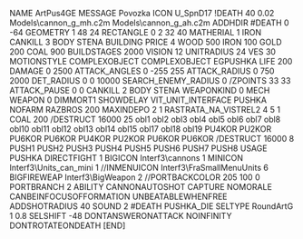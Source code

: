NAME ArtPus4GE
MESSAGE Povozka
ICON U_SpnD17
!DEATH    40 0.02 Models\cannon_g_mh.c2m  Models\cannon_g_ah.c2m
ADDHDIR #DEATH 0 -64
GEOMETRY 1 48 24
RECTANGLE 0 2 32 40
MATHERIAL 1 IRON
CANKILL 3 BODY STENA BUILDING
PRICE 4  WOOD 500 IRON 100 GOLD 200 COAL 900
BUILDSTAGES 2000
VISION 12
UNITRADIUS 24
VES 30
MOTIONSTYLE COMPLEXOBJECT
COMPLEXOBJECT EGPUSHKA
LIFE     200
DAMAGE   0 2500
ATTACK_ANGLES 0 -255 255
ATTACK_RADIUS 0 750 2000
DET_RADIUS 0 0 10000
SEARCH_ENEMY_RADIUS 0
/ZPOINTS 33 33
ATTACK_PAUSE 0 0
CANKILL   2 BODY STENA
WEAPONKIND 0 MECH
WEAPON 0 DIMMORT1
SHOWDELAY
VIT_UNIT_INTERFACE PUSHKA
NOFARM
RAZBROS 200
MAXINDEPO 2 1
RASTRATA_NA_VISTREL2 4 5 1 COAL 200
/DESTRUCT 16000 25 obl1 obl2 obl3 obl4 obl5 obl6 obl7 obl8 obl10 obl11 obl12 obl13 obl14 obl15 obl17 obl18 obl19 PU4KOR PU2KOR PU6KOR PU6KOR PU4KOR PU2KOR PU6KOR PU6KOR
/DESTRUCT 16000 8 PUSH1 PUSH2 PUSH3 PUSH4 PUSH5 PUSH6 PUSH7 PUSH8
USAGE PUSHKA
DIRECTFIGHT 1
BIGICON Interf3\cannons 1
MINICON Interf3\Units_can_mini 1
//INMENUICON Interf3\FraSmallMenuUnits 6
BIGFIREWEAP Interf3\BigWeapon 2
//PORTBACKCOLOR 205 100 0
PORTBRANCH 2
ABILITY CANNONAUTOSHOT
CAPTURE
NOMORALE
CANBEINFOCUSOFFORMATION
UNBEATABLEWHENFREE
ADDSHOTRADIUS 40
SOUND 2 #DEATH PUSHKA_DIE
SELTYPE RoundArtG 1 0.8
SELSHIFT -48
DONTANSWERONATTACK
NOINFINITY
DONTROTATEONDEATH
[END]
